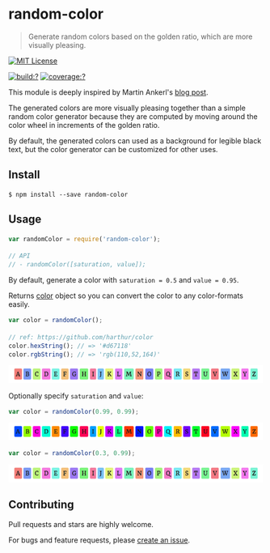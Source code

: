 # random-color

> Generate random colors based on the golden ratio, which are more visually pleasing.
  
[![MIT License](https://img.shields.io/badge/license-MIT_License-green.svg?style=flat-square)](https://github.com/mock-end/random-color/blob/master/LICENSE)

[![build:?](https://img.shields.io/travis/mock-end/random-color/master.svg?style=flat-square)](https://travis-ci.org/mock-end/random-color)
[![coverage:?](https://img.shields.io/coveralls/mock-end/random-color/master.svg?style=flat-square)](https://coveralls.io/github/mock-end/random-color)
  

This module is deeply inspired by Martin Ankerl's [blog post](http://martin.ankerl.com/2009/12/09/how-to-create-random-colors-programmatically/). 

The generated colors are more visually pleasing together than a simple random color generator because they are computed by moving around the color wheel in increments of the golden ratio. 

By default, the generated colors can used as a background for legible black text, but the color generator can be customized for other uses.


## Install

```
$ npm install --save random-color
```

## Usage

```js
var randomColor = require('random-color');

// API
// - randomColor([saturation, value]);
```

By default, generate a color with `saturation = 0.5` and `value = 0.95`. 

Returns [color](https://github.com/harthur/color) object so you can convert the color to any color-formats easily.

```js
var color = randomColor();

// ref: https://github.com/harthur/color
color.hexString(); // => '#d67118'
color.rgbString(); // => 'rgb(110,52,164)'
```
![saturation=0.5, value=0.95](img/1.png?raw=true "saturation=0.5, value=0.95")


Optionally specify `saturation` and `value`:

```js
var color = randomColor(0.99, 0.99);
```
![saturation=0.99, value=0.99](img/2.png?raw=true "saturation=0.99, value=0.99")

```js
var color = randomColor(0.3, 0.99);
```
![saturation=0.3, value=0.99](img/1.png?raw=true "saturation=0.3, value=0.99")

## Contributing

Pull requests and stars are highly welcome.

For bugs and feature requests, please [create an issue](https://github.com/mock-end/random-color/issues/new).
